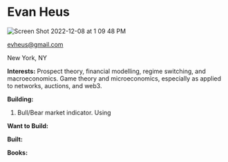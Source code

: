 # Evan Heus
![Screen Shot 2022-12-08 at 1 09 48 PM](https://user-images.githubusercontent.com/114233836/206532170-d2aa73f5-a656-41ee-9516-98d0244202c9.png)

evheus@gmail.com

New York, NY

**Interests:** Prospect theory, financial modelling, regime switching, and macroeconomics.
Game theory and microeconomics, especially as applied to networks,
auctions, and web3.

**Building:** 
1) Bull/Bear market indicator. Using 

**Want to Build:**

**Built:**




**Books:**


